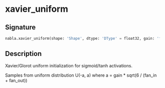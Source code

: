 # xavier_uniform

## Signature

```python
nabla.xavier_uniform(shape: 'Shape', dtype: 'DType' = float32, gain: 'float' = 1.0, device: 'Device' = Device(type=cpu,id=0), seed: 'int' = 0, batch_dims: 'Shape' = ()) -> 'Array'
```

## Description

Xavier/Glorot uniform initialization for sigmoid/tanh activations.

Samples from uniform distribution U(-a, a) where a = gain * sqrt(6 / (fan_in + fan_out))

